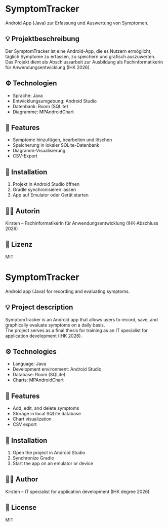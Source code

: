 # SymptomTracker
Android App (Java) zur Erfassung und Auswertung von Symptomen.

## 💡 Projektbeschreibung
Der SymptomTracker ist eine Android-App, die es Nutzern ermöglicht, täglich Symptome zu erfassen, zu speichern und grafisch auszuwerten.  
Das Projekt dient als Abschlussarbeit zur Ausbildung als Fachinformatikerin für Anwendungsentwicklung (IHK 2026).

## ⚙️ Technologien
- Sprache: Java
- Entwicklungsumgebung: Android Studio
- Datenbank: Room (SQLite)
- Diagramme: MPAndroidChart

## 🧠 Features
- Symptome hinzufügen, bearbeiten und löschen
- Speicherung in lokaler SQLite-Datenbank
- Diagramm-Visualisierung
- CSV-Export

## 🚀 Installation
1. Projekt in Android Studio öffnen
2. Gradle synchronisieren lassen
3. App auf Emulator oder Gerät starten

## 👩‍💻 Autorin
Kirsten – Fachinformatikerin für Anwendungsentwicklung (IHK-Abschluss 2026)

## 🪪 Lizenz
MIT

# SymptomTracker
Android app (Java) for recording and evaluating symptoms.

## 💡 Project description
SymptomTracker is an Android app that allows users to record, save, and graphically evaluate symptoms on a daily basis.  
The project serves as a final thesis for training as an IT specialist for application development (IHK 2026).

## ⚙️ Technologies
- Language: Java
- Development environment: Android Studio
- Database: Room (SQLite)
- Charts: MPAndroidChart

## 🧠 Features
- Add, edit, and delete symptoms
- Storage in local SQLite database
- Chart visualization
- CSV export

## 🚀 Installation
1. Open the project in Android Studio
2. Synchronize Gradle
3. Start the app on an emulator or device

## 👩‍💻 Author
Kirsten – IT specialist for application development (IHK degree 2026)

## 🪪 License
MIT



